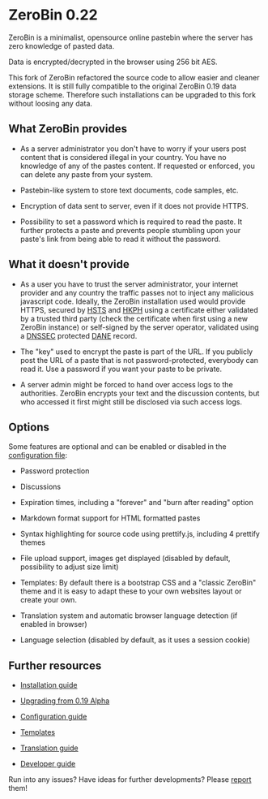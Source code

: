 # ZeroBin 0.22

ZeroBin is a minimalist, opensource online pastebin where the server has zero 
knowledge of pasted data.

Data is encrypted/decrypted in the browser using 256 bit AES.

This fork of ZeroBin refactored the source code to allow easier and cleaner 
extensions. It is still fully compatible to the original ZeroBin 0.19 data 
storage scheme. Therefore such installations can be upgraded to this fork 
without loosing any data.

## What ZeroBin provides

+ As a server administrator you don't have to worry if your users post content
  that is considered illegal in your country. You have no knowledge of any
  of the pastes content. If requested or enforced, you can delete any paste from
  your system.

+ Pastebin-like system to store text documents, code samples, etc.

+ Encryption of data sent to server, even if it does not provide HTTPS.

+ Possibility to set a password which is required to read the paste. It further 
  protects a paste and prevents people stumbling upon your paste's link
  from being able to read it without the password.

## What it doesn't provide

- As a user you have to trust the server administrator, your internet provider 
  and any country the traffic passes not to inject any malicious javascript code.
  Ideally, the ZeroBin installation used would provide HTTPS, secured by 
  [HSTS](https://en.wikipedia.org/wiki/HTTP_Strict_Transport_Security) and
  [HKPH](https://en.wikipedia.org/wiki/HTTP_Public_Key_Pinning) using a 
  certificate either validated by a trusted third party (check the certificate 
  when first using a new ZeroBin instance) or self-signed by the server operator,
  validated using a
  [DNSSEC](https://en.wikipedia.org/wiki/Domain_Name_System_Security_Extensions) protected
  [DANE](https://en.wikipedia.org/wiki/DNS-based_Authentication_of_Named_Entities)
  record.

- The "key" used to encrypt the paste is part of the URL. If you publicly post
  the URL of a paste that is not password-protected, everybody can read it.
  Use a password if you want your paste to be private.

- A server admin might be forced to hand over access logs to the authorities.
  ZeroBin encrypts your text and the discussion contents, but who accessed it
  first might still be disclosed via such access logs.

## Options

Some features are optional and can be enabled or disabled in the [configuration
file](https://github.com/elrido/ZeroBin/wiki/Configuration):

* Password protection

* Discussions

* Expiration times, including a "forever" and "burn after reading" option

* Markdown format support for HTML formatted pastes

* Syntax highlighting for source code using prettify.js, including 4 prettify themes

* File upload support, images get displayed (disabled by default, possibility to adjust size limit)

* Templates: By default there is a bootstrap CSS and a "classic ZeroBin" theme
  and it is easy to adapt these to your own websites layout or create your own.

* Translation system and automatic browser language detection (if enabled in browser)

* Language selection (disabled by default, as it uses a session cookie)

## Further resources

* [Installation guide](https://github.com/elrido/ZeroBin/wiki/Installation)

* [Upgrading from 0.19 Alpha](https://github.com/elrido/ZeroBin/wiki/Upgrading-from-ZeroBin-0.19-Alpha)

* [Configuration guide](https://github.com/elrido/ZeroBin/wiki/Configuration)

* [Templates](https://github.com/elrido/ZeroBin/wiki/Templates)

* [Translation guide](https://github.com/elrido/ZeroBin/wiki/Translation)

* [Developer guide](https://github.com/elrido/ZeroBin/wiki/Development)

Run into any issues? Have ideas for further developments? Please 
[report](https://github.com/elrido/ZeroBin/issues) them!
